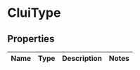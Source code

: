# CluiType

## Properties
Name | Type | Description | Notes
------------ | ------------- | ------------- | -------------
